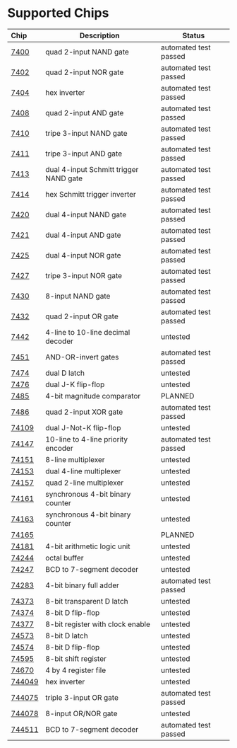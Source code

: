 # Supported Chips

| Chip                | Description                            | Status                |
|:--------------------| -------------------------------------- | --------------------- |
| [7400](7400.md)     | quad 2-input NAND gate                 | automated test passed |
| [7402](7402.md)     | quad 2-input NOR gate                  | automated test passed |
| [7404](7404.md)     | hex inverter                           | automated test passed |
| [7408](7408.md)     | quad 2-input AND gate                  | automated test passed |
| [7410](7410.md)     | tripe 3-input NAND gate                | automated test passed |
| [7411](7411.md)     | tripe 3-input AND gate                 | automated test passed |
| [7413](7413.md)     | dual 4-input Schmitt trigger NAND gate | automated test passed |
| [7414](7414.md)     | hex Schmitt trigger inverter           | automated test passed |
| [7420](7420.md)     | dual 4-input NAND gate                 | automated test passed |
| [7421](7421.md)     | dual 4-input AND gate                  | automated test passed |
| [7425](7425.md)     | dual 4-input NOR gate                  | automated test passed |
| [7427](7427.md)     | tripe 3-input NOR gate                 | automated test passed |
| [7430](7430.md)     | 8-input NAND gate                      | automated test passed |
| [7432](7432.md)     | quad 2-input OR gate                   | automated test passed |
| [7442](7442.md)     | 4-line to 10-line decimal decoder      | untested              |
| [7451](7451.md)     | AND-OR-invert gates                    | automated test passed |
| [7474](7474.md)     | dual D latch                           | untested              |
| [7476](7476.md)     | dual J-K flip-flop                     | untested              |
| [7485](7485.md)     | 4-bit magnitude comparator             | PLANNED               |
| [7486](7486.md)     | quad 2-input XOR gate                  | automated test passed |
| [74109](74109.md)   | dual J-Not-K flip-flop                 | untested              |
| [74147](74147.md)   | 10-line to 4-line priority encoder     | automated test passed |
| [74151](74151.md)   | 8-line multiplexer                     | untested              |
| [74153](74153.md)   | dual 4-line multiplexer                | untested              |
| [74157](74157.md)   | quad 2-line multiplexer                | untested              |
| [74161](74161.md)   | synchronous 4-bit binary counter       | untested              |
| [74163](74163.md)   | synchronous 4-bit binary counter       | untested              |
| [74165](74165.md)   |                                        | PLANNED               |
| [74181](74181.md)   | 4-bit arithmetic logic unit            | untested              |
| [74244](74244.md)   | octal buffer                           | untested              |
| [74247](74247.md)   | BCD to 7-segment decoder               | untested              |
| [74283](74283.md)   | 4-bit binary full adder                | automated test passed |
| [74373](74373.md)   | 8-bit transparent D latch              | untested              |
| [74374](74374.md)   | 8-bit D flip-flop                      | untested              |
| [74377](74377.md)   | 8-bit register with clock enable       | untested              |
| [74573](74573.md)   | 8-bit D latch                          | untested              |
| [74574](74574.md)   | 8-bit D flip-flop                      | untested              |
| [74595](74595.md)   | 8-bit shift register                   | untested              |
| [74670](74670.md)   | 4 by 4 register file                   | untested              |
| [744049](744049.md) | hex inverter                           | untested              |
| [744075](744075.md) | triple 3-input OR gate                 | automated test passed |
| [744078](744078.md) | 8-input OR/NOR gate                    | untested              |
| [744511](744511.md) | BCD to 7-segment decoder               | automated test passed |

